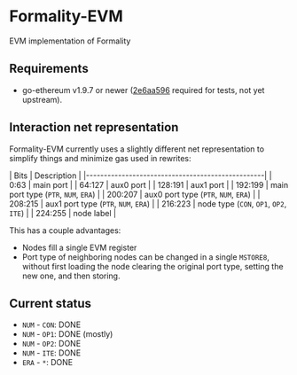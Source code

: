 # Formality-EVM

EVM implementation of Formality

## Requirements

- go-ethereum v1.9.7 or newer ([2e6aa596] required for tests, not yet upstream).

## Interaction net representation

Formality-EVM currently uses a slightly different net representation to
simplify things and minimize gas used in rewrites:

| Bits    | Description                            |
|--------------------------------------------------|
| 0:63    | main port                              |
| 64:127  | aux0 port                              |
| 128:191 | aux1 port                              |
| 192:199 | main port type (`PTR`, `NUM`, `ERA`)   |
| 200:207 | aux0 port type (`PTR`, `NUM`, `ERA`)   |
| 208:215 | aux1 port type (`PTR`, `NUM`, `ERA`)   |
| 216:223 | node type (`CON`, `OP1`, `OP2`, `ITE`) |
| 224:255 | node label                             |

This has a couple advantages:

- Nodes fill a single EVM register
- Port type of neighboring nodes can be changed in a single `MSTORE8`,
  without first loading the node clearing the original port type,
  setting the new one, and then storing.

## Current status

- `NUM` - `CON`: DONE
- `NUM` - `OP1`: DONE (mostly)
- `NUM` - `OP2`: DONE
- `NUM` - `ITE`: DONE
- `ERA` - ` * `: DONE

[2e6aa596]: https://github.com/ethereum/go-ethereum/commit/2e6aa5962e1b26ab6a0339551bff9713734c1706
